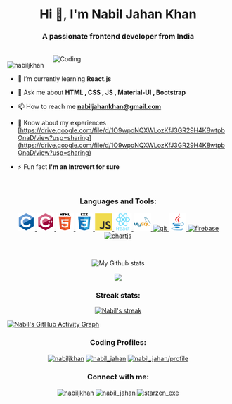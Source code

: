 
<h1 align="center">Hi 👋, I'm Nabil Jahan Khan</h1>
<h3 align="center">A passionate frontend developer from India</h3>
<br/>
<img align="right" alt="Coding" width="400" src="https://camo.githubusercontent.com/c1dcb74cc1c1835b1d716f5051499a2814c683c806b15f04b0eba492863703e9/68747470733a2f2f63646e2e6472696262626c652e636f6d2f75736572732f3733303730332f73637265656e73686f74732f363538313234332f6176656e746f2e676966" >

<p align="left"> <img src="https://komarev.com/ghpvc/?username=nabiljkhan&label=Profile%20views&color=0e75b6&style=flat" alt="nabiljkhan" /> </p>

<!-- <p align="left"> <a href="https://twitter.com/nabil_jahan" target="blank"><img src="https://img.shields.io/twitter/follow/nabil_jahan?logo=twitter&style=for-the-badge" alt="nabil_jahan" /></a> </p> -->

- 🌱 I’m currently learning **React.js**

- 💬 Ask me about **HTML , CSS , JS , Material-UI , Bootstrap**

- 📫 How to reach me **nabiljahankhan@gmail.com**

- 📄 Know about my experiences [https://drive.google.com/file/d/1O9wpoNQXWLozKfJ3GR29H4K8wtpbOnaD/view?usp=sharing](https://drive.google.com/file/d/1O9wpoNQXWLozKfJ3GR29H4K8wtpbOnaD/view?usp=sharing)

- ⚡ Fun fact **I'm an Introvert for sure**

<br/>

<h3 align="center">Languages and Tools:</h3>
<p align="center"> 
<a href="https://www.cprogramming.com/" target="_blank" rel="noreferrer"> <img src="https://raw.githubusercontent.com/devicons/devicon/master/icons/c/c-original.svg" alt="c" width="40" height="40"/> </a> 
<a href="https://www.w3schools.com/cpp/" target="_blank" rel="noreferrer"> <img src="https://raw.githubusercontent.com/devicons/devicon/master/icons/cplusplus/cplusplus-original.svg" alt="cplusplus" width="40" height="40"/> </a> 
<a href="https://www.w3.org/html/" target="_blank" rel="noreferrer"> <img src="https://raw.githubusercontent.com/devicons/devicon/master/icons/html5/html5-original-wordmark.svg" alt="html5" width="40" height="40"/> </a> 
<a href="https://www.w3schools.com/css/" target="_blank" rel="noreferrer"> <img src="https://raw.githubusercontent.com/devicons/devicon/master/icons/css3/css3-original-wordmark.svg" alt="css3" width="40" height="40"/> </a> 
<a href="https://developer.mozilla.org/en-US/docs/Web/JavaScript" target="_blank" rel="noreferrer"> <img src="https://raw.githubusercontent.com/devicons/devicon/master/icons/javascript/javascript-original.svg" alt="javascript" width="40" height="40"/> </a> 
<a href="https://reactjs.org/" target="_blank" rel="noreferrer"> <img src="https://raw.githubusercontent.com/devicons/devicon/master/icons/react/react-original-wordmark.svg" alt="react" width="40" height="40"/> </a> 
<a href="https://www.mysql.com/" target="_blank" rel="noreferrer"> <img src="https://raw.githubusercontent.com/devicons/devicon/master/icons/mysql/mysql-original-wordmark.svg" alt="mysql" width="40" height="40"/> </a> 
<a href="https://git-scm.com/" target="_blank" rel="noreferrer"> <img src="https://www.vectorlogo.zone/logos/git-scm/git-scm-icon.svg" alt="git" width="40" height="40"/> </a> 
<a href="https://www.java.com" target="_blank" rel="noreferrer"> <img src="https://raw.githubusercontent.com/devicons/devicon/master/icons/java/java-original.svg" alt="java" width="40" height="40"/> </a> 
<a href="https://firebase.google.com/" target="_blank" rel="noreferrer"> <img src="https://www.vectorlogo.zone/logos/firebase/firebase-icon.svg" alt="firebase" width="40" height="40"/> </a> 
<a href="https://www.chartjs.org" target="_blank" rel="noreferrer"> <img src="https://www.chartjs.org/media/logo-title.svg" alt="chartjs" width="40" height="40"/> </a>
</p>
<br/>

<p align="center">
<img alt="My Github stats" border-radius="40px" width="800px" height="200px" src="https://github-readme-stats.vercel.app/api?username=nabiljkhan&count_private=true&show_icons=true&hide_border=true&theme=react" href="https://github.com/nabiljkhan"/>
</p>
<p align="center">
    <img align="center" src="https://github-readme-stats.vercel.app/api/top-langs/?username=nabiljkhan&layout=compact&theme=react&count_private=false" />
</p>

<h3 align="center">Streak stats:</h3>
<p align="center">
  <a href="https://github.com/nabiljkhan/github-readme-streak-stats">
    <img alt="Nabil's streak" src="https://github-readme-streak-stats.herokuapp.com/?user=nabiljkhan&theme=tokyonight&hide_border=true"/>
  </a>
</p>


[![Nabil's GitHub Activity Graph](https://activity-graph.herokuapp.com/graph?username=nabiljkhan&theme=react-dark)](https://github.com/nabiljkhan)


<h3 align="center">Coding Profiles:</h3>
<p align="center">
<a href="https://www.codechef.com/users/nabiljkhan" target="blank"><img align="center" src="https://cdn.jsdelivr.net/npm/simple-icons@3.1.0/icons/codechef.svg" alt="nabiljkhan" height="30" width="40" /></a>
<a href="https://www.leetcode.com/nabil_jahan" target="blank"><img align="center" src="https://raw.githubusercontent.com/rahuldkjain/github-profile-readme-generator/master/src/images/icons/Social/leet-code.svg" alt="nabil_jahan" height="30" width="40" /></a>
<a href="https://auth.geeksforgeeks.org/user/nabil_jahan/profile" target="blank"><img align="center" src="https://raw.githubusercontent.com/rahuldkjain/github-profile-readme-generator/master/src/images/icons/Social/geeks-for-geeks.svg" alt="nabil_jahan/profile" height="30" width="40" /></a>
</p>

<h3 align="center">Connect with me:</h3>
<p align="center">
<a href="https://linkedin.com/in/nabiljkhan" target="blank"><img align="center" src="https://raw.githubusercontent.com/rahuldkjain/github-profile-readme-generator/master/src/images/icons/Social/linked-in-alt.svg" alt="nabiljkhan" height="30" width="40" /></a>
<a href="https://twitter.com/nabil_jahan" target="blank"><img align="center" src="https://raw.githubusercontent.com/rahuldkjain/github-profile-readme-generator/master/src/images/icons/Social/twitter.svg" alt="nabil_jahan" height="30" width="40" /></a>
<a href="https://instagram.com/starzen.exe" target="blank"><img align="center" src="https://raw.githubusercontent.com/rahuldkjain/github-profile-readme-generator/master/src/images/icons/Social/instagram.svg" alt="starzen_exe" height="30" width="40" /></a>
</p>
